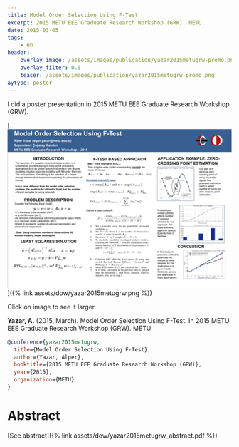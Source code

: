 ```yaml
---
title: Model Order Selection Using F-Test
excerpt: 2015 METU EEE Graduate Research Workshop (GRW). METU.
date: 2015-03-05
tags:
    - en
header:
    overlay_image: /assets/images/publication/yazar2015metugrw-promo.png
    overlay_filter: 0.5
    teaser: /assets/images/publication/yazar2015metugrw-promo.png
aytype: poster
---
```


I did a poster presentation in 2015 METU EEE Graduate Research Workshop (GRW).

[![Poster](/assets/dow/yazar2015metugrw.png)]({% link
assets/dow/yazar2015metugrw.png %})

Click on image to see it larger.

**Yazar, A.** (2015, March). Model Order Selection Using F-Test. In
2015 METU EEE Graduate Research Workshop (GRW). METU

```bibtex
@conference{yazar2015metugrw,
  title={Model Order Selection Using F-Test},
  author={Yazar, Alper},
  booktitle={2015 METU EEE Graduate Research Workshop (GRW)},
  year={2015},
  organization={METU}
}
```

# Abstract

[See abstract]({% link assets/dow/yazar2015metugrw_abstract.pdf %})
